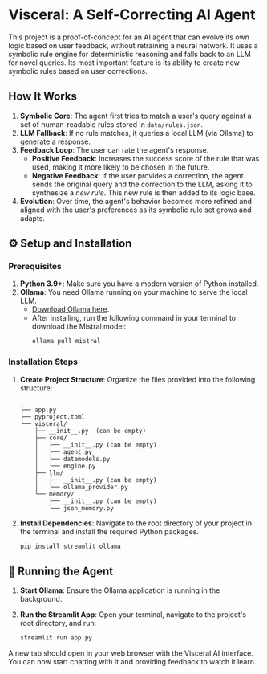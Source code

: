 # Visceral: A Self-Correcting AI Agent

This project is a proof-of-concept for an AI agent that can evolve its own logic based on user feedback, without retraining a neural network. It uses a symbolic rule engine for deterministic reasoning and falls back to an LLM for novel queries. Its most important feature is its ability to create new symbolic rules based on user corrections.

## How It Works

1.  **Symbolic Core**: The agent first tries to match a user's query against a set of human-readable rules stored in `data/rules.json`.
2.  **LLM Fallback**: If no rule matches, it queries a local LLM (via Ollama) to generate a response.
3.  **Feedback Loop**: The user can rate the agent's response.
    * **Positive Feedback**: Increases the success score of the rule that was used, making it more likely to be chosen in the future.
    * **Negative Feedback**: If the user provides a correction, the agent sends the original query and the correction to the LLM, asking it to synthesize a *new rule*. This new rule is then added to its logic base.
4.  **Evolution**: Over time, the agent's behavior becomes more refined and aligned with the user's preferences as its symbolic rule set grows and adapts.

## ⚙️ Setup and Installation

### Prerequisites

1.  **Python 3.9+**: Make sure you have a modern version of Python installed.
2.  **Ollama**: You need Ollama running on your machine to serve the local LLM.
    * [Download Ollama here](https://ollama.com/).
    * After installing, run the following command in your terminal to download the Mistral model:
        ```bash
        ollama pull mistral
        ```

### Installation Steps

1.  **Create Project Structure**:
    Organize the files provided into the following structure:

    ```
    .
    ├── app.py
    ├── pyproject.toml
    └── visceral/
        ├── __init__.py  (can be empty)
        ├── core/
        │   ├── __init__.py (can be empty)
        │   ├── agent.py
        │   ├── datamodels.py
        │   └── engine.py
        ├── llm/
        │   ├── __init__.py (can be empty)
        │   └── ollama_provider.py
        └── memory/
            ├── __init__.py (can be empty)
            └── json_memory.py
    ```

2.  **Install Dependencies**:
    Navigate to the root directory of your project in the terminal and install the required Python packages.

    ```bash
    pip install streamlit ollama
    ```

## 🚀 Running the Agent

1.  **Start Ollama**: Ensure the Ollama application is running in the background.
2.  **Run the Streamlit App**: Open your terminal, navigate to the project's root directory, and run:

    ```bash
    streamlit run app.py
    ```

A new tab should open in your web browser with the Visceral AI interface. You can now start chatting with it and providing feedback to watch it learn.
